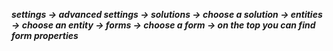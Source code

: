 ***settings -> advanced settings -> solutions -> choose a solution -> entities -> choose an entity -> forms -> choose a form -> on the top you can find form properties***